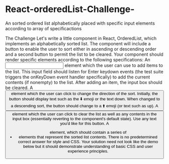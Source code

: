 # React-orderedList-Challenge-
An sorted ordered list alphabetically placed with specific input elements according to array of specificactions


The Challenge
Let's write a little component in React, OrderedList, which implements an alphabetically sorted list. The component will include a button to enable the user to sort either in ascending or descending order and a second button to permit the list to be cleared.
Your component should render specific elements according to the following specifications:
An <input /> element which the user can use to add items to the list. This input field should listen for Enter keydown events (the test suite triggers the onKeyDown event handler specifically) to add the current contents (if nonempty) to the list. After adding an item, the input box should be cleared.
A <button> element which the user can click to change the direction of the sort. Initially, the button should display text such as the ⬇️ emoji or the text down. When changed to a descending sort, the button should change to a ⬆️ emoji (or text such as up). 
A <button> element which the user can click to clear the list as well as any contents in the input box (essentially reverting to the component's default state). Use any text you'd like for this button.
A <ul> element, which should contain a series of <li> elements that represent the sorted list contents.
There is no predetermined correct answer for style and CSS. Your solution need not look like the demo below but it should demonstrate understanding of basic CSS and user experience principles.
